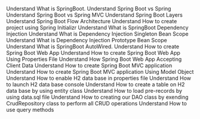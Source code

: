 Understand What is SpringBoot.
Understand Spring Boot vs Spring
Understand Spring Boot vs Spring MVC
Understand Spring Boot Layers
Understand Spring Boot Flow Architecture
Understand How to create project using Spring Initializr
Understand What is SpringBoot Dependency Injection
Understand What is Dependency Injection Singleton Bean Scope
Understand What is Dependency Injection Prototype Bean Scope
Understand What is SpringBoot AutoWired.
Understand How to create Spring Boot Web App
Understand How to create Spring Boot Web App Using Properties File
Understand How Spring Boot Web App Accepting Client Data
Understand How to create Spring Boot MVC application
Understand How to create Spring Boot MVC application Using Model Object
Understand How to enable H2 data base in properties file
Understand How to launch H2 data base console
Understand How to create a table on H2 data base by using entity class
Understand How to load pre-records by using data.sql file
Understand How to creating our DAO class by exending CrudRepository class to perform all CRUD operations
Understand How to use query methods